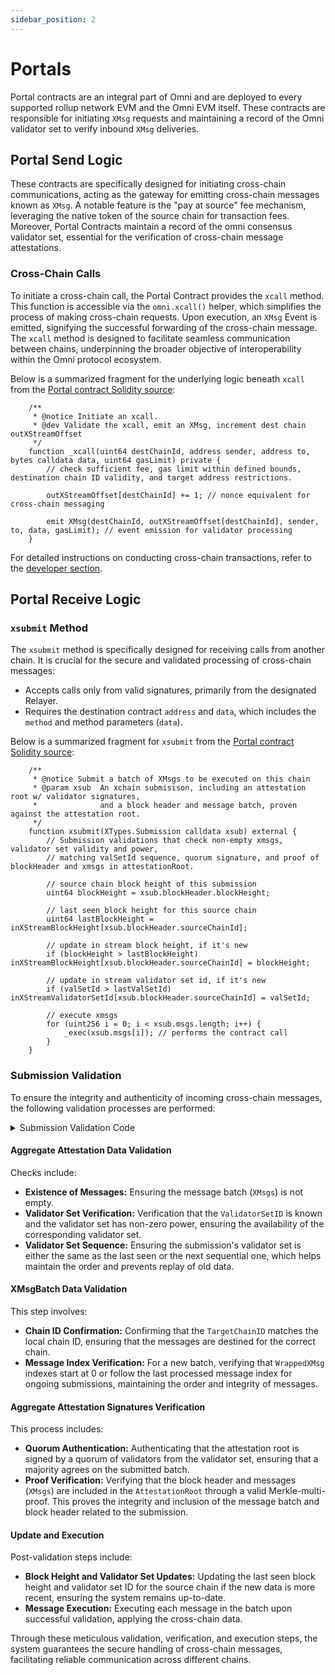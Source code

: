 ```yaml
---
sidebar_position: 2
---
```


# Portals

Portal contracts are an integral part of Omni and are deployed to every supported rollup network EVM and the Omni EVM itself. These contracts are responsible for initiating `XMsg` requests and maintaining a record of the Omni validator set to verify inbound `XMsg` deliveries.

## Portal Send Logic

 These contracts are specifically designed for initiating cross-chain communications, acting as the gateway for emitting cross-chain messages known as `XMsg`. A notable feature is the "pay at source" fee mechanism, leveraging the native token of the source chain for transaction fees. Moreover, Portal Contracts maintain a record of the omni consensus validator set, essential for the verification of cross-chain message attestations.

### Cross-Chain Calls

To initiate a cross-chain call, the Portal Contract provides the `xcall` method. This function is accessible via the `omni.xcall()` helper, which simplifies the process of making cross-chain requests. Upon execution, an `XMsg` Event is emitted, signifying the successful forwarding of the cross-chain message. The `xcall` method is designed to facilitate seamless communication between chains, underpinning the broader objective of interoperability within the Omni protocol ecosystem.

Below is a summarized fragment for the underlying logic beneath `xcall` from the [Portal contract Solidity source](https://github.com/omni-network/omni/blob/1439d8a99f66a3bb3b7d113c63f8f073512c5377/contracts/src/protocol/OmniPortal.sol):

```solidity
    /**
     * @notice Initiate an xcall.
     * @dev Validate the xcall, emit an XMsg, increment dest chain outXStreamOffset
     */
    function _xcall(uint64 destChainId, address sender, address to, bytes calldata data, uint64 gasLimit) private {
        // check sufficient fee, gas limit within defined bounds, destination chain ID validity, and target address restrictions.

        outXStreamOffset[destChainId] += 1; // nonce equivalent for cross-chain messaging

        emit XMsg(destChainId, outXStreamOffset[destChainId], sender, to, data, gasLimit); // event emission for validator processing
    }
```

For detailed instructions on conducting cross-chain transactions, refer to the [developer section](../../../develop/introduction.md).

## Portal Receive Logic

### `xsubmit` Method

The `xsubmit` method is specifically designed for receiving calls from another chain. It is crucial for the secure and validated processing of cross-chain messages:

- Accepts calls only from valid signatures, primarily from the designated Relayer.
- Requires the destination contract `address` and `data`, which includes the `method` and method parameters (`data`).

Below is a summarized fragment for `xsubmit` from the [Portal contract Solidity source](https://github.com/omni-network/omni/blob/1439d8a99f66a3bb3b7d113c63f8f073512c5377/contracts/src/protocol/OmniPortal.sol):

```solidity
    /**
     * @notice Submit a batch of XMsgs to be executed on this chain
     * @param xsub  An xchain submisison, including an attestation root w/ validator signatures,
     *              and a block header and message batch, proven against the attestation root.
     */
    function xsubmit(XTypes.Submission calldata xsub) external {
        // Submission validations that check non-empty xmsgs, validator set validity and power,
        // matching valSetId sequence, quorum signature, and proof of blockHeader and xmsgs in attestationRoot.

        // source chain block height of this submission
        uint64 blockHeight = xsub.blockHeader.blockHeight;

        // last seen block height for this source chain
        uint64 lastBlockHeight = inXStreamBlockHeight[xsub.blockHeader.sourceChainId];

        // update in stream block height, if it's new
        if (blockHeight > lastBlockHeight) inXStreamBlockHeight[xsub.blockHeader.sourceChainId] = blockHeight;

        // update in stream validator set id, if it's new
        if (valSetId > lastValSetId) inXStreamValidatorSetId[xsub.blockHeader.sourceChainId] = valSetId;

        // execute xmsgs
        for (uint256 i = 0; i < xsub.msgs.length; i++) {
            _exec(xsub.msgs[i]); // performs the contract call
        }
    }
```

### Submission Validation

To ensure the integrity and authenticity of incoming cross-chain messages, the following validation processes are performed:

<details>
<summary>Submission Validation Code</summary>

Below is a summarized fragment for the validations in `xsubmit` from the [Portal contract Solidity source](https://github.com/omni-network/omni/blob/1439d8a99f66a3bb3b7d113c63f8f073512c5377/contracts/src/protocol/OmniPortal.sol):

```solidity
    function xsubmit(XTypes.Submission calldata xsub) external {
        require(xsub.msgs.length > 0, "OmniPortal: no xmsgs");

        // validator set id for this submission
        uint64 valSetId = xsub.validatorSetId;

        // last seen validator set id for this source chain
        uint64 lastValSetId = inXStreamValidatorSetId[xsub.blockHeader.sourceChainId];

        // check that the validator set is known and has non-zero power
        require(validatorSetTotalPower[valSetId] > 0, "OmniPortal: unknown val set");

        // check that the submission's validator set is the same as the last, or the next one
        require(valSetId >= lastValSetId, "OmniPortal: old val set");

        // check that the attestationRoot is signed by a quorum of validators in xsub.validatorsSetId
        require(
            Quorum.verify(
                xsub.attestationRoot,
                xsub.signatures,
                validatorSet[valSetId],
                validatorSetTotalPower[valSetId],
                XSUB_QUORUM_NUMERATOR,
                XSUB_QUORUM_DENOMINATOR
            ),
            "OmniPortal: no quorum"
        );

        // check that blockHeader and xmsgs are included in attestationRoot
        require(
            XBlockMerkleProof.verify(xsub.attestationRoot, xsub.blockHeader, xsub.msgs, xsub.proof, xsub.proofFlags),
            "OmniPortal: invalid proof"
        );

        // execution logic
    }
```

</details>

#### Aggregate Attestation Data Validation

Checks include:

- **Existence of Messages:** Ensuring the message batch (`XMsgs`) is not empty.
- **Validator Set Verification:** Verification that the `ValidatorSetID` is known and the validator set has non-zero power, ensuring the availability of the corresponding validator set.
- **Validator Set Sequence:** Ensuring the submission's validator set is either the same as the last seen or the next sequential one, which helps maintain the order and prevents replay of old data.

#### XMsgBatch Data Validation

This step involves:

- **Chain ID Confirmation:** Confirming that the `TargetChainID` matches the local chain ID, ensuring that the messages are destined for the correct chain.
- **Message Index Verification:** For a new batch, verifying that `WrappedXMsg` indexes start at 0 or follow the last processed message index for ongoing submissions, maintaining the order and integrity of messages.

#### Aggregate Attestation Signatures Verification

This process includes:

- **Quorum Authentication:** Authenticating that the attestation root is signed by a quorum of validators from the validator set, ensuring that a majority agrees on the submitted batch.
- **Proof Verification:** Verifying that the block header and messages (`XMsgs`) are included in the `AttestationRoot` through a valid Merkle-multi-proof. This proves the integrity and inclusion of the message batch and block header related to the submission.

#### Update and Execution

Post-validation steps include:

- **Block Height and Validator Set Updates:** Updating the last seen block height and validator set ID for the source chain if the new data is more recent, ensuring the system remains up-to-date.
- **Message Execution:** Executing each message in the batch upon successful validation, applying the cross-chain data.

Through these meticulous validation, verification, and execution steps, the system guarantees the secure handling of cross-chain messages, facilitating reliable communication across different chains.
